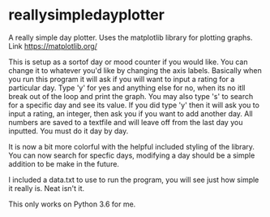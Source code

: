 # reallysimpledayplotter
A really simple day plotter.
Uses the matplotlib library for plotting graphs. Link https://matplotlib.org/

This is setup as a sortof day or mood counter if you would like. You can change it to whatever you'd like by changing the axis labels.
Basically when you run this program it will ask if you will want to input a rating for a particular day. Type 'y' for yes and anything else for no, when its no itll break out of the loop and print the graph. You may also type 's' to search for a specific day and see its value.
If you did type 'y' then it will ask you to input a rating, an integer, then ask you if you want to add another day. All numbers are saved to a textfile and will leave off from the last day you inputted. 
You must do it day by day.

It is now a bit more colorful with the helpful included styling of the library. You can now search for specfic days, modifying a day should be a simple addition to be make in the future.

I included a data.txt to use to run the program, you will see just how simple it really is. Neat isn't it.

This only works on Python 3.6 for me.
